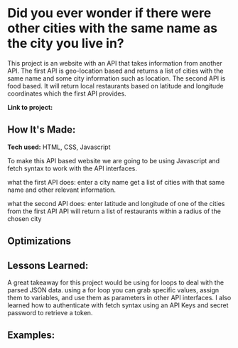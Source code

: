 # Did you ever wonder if there were other cities with the same name as the city you live in?
This project is an website with an API that takes information from another API. The first API is geo-location based and returns a list of cities with the same name and some city information such as location. The second API is food based. It will return local restaurants based on latitude and longitude coordinates which the first API provides.

**Link to project:** 



## How It's Made:

**Tech used:** HTML, CSS, Javascript

To make this API based website we are going to be using Javascript and fetch syntax to work with the API interfaces.

what the first API does:
enter a city name
get a list of cities with that same name and other relevant information.

what the second API does:
enter latitude and longitude of one of the cities from the first API
API will return a list of restaurants within a radius of the chosen city


## Optimizations


## Lessons Learned:

A great takeaway for this project would be using for loops to deal with the parsed JSON data. using a for loop you can grab specific values, assign them to variables, and use them as parameters in other API interfaces. I also learned how to authenticate with fetch syntax using an API Keys and secret password to retrieve a token.

## Examples:


